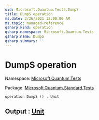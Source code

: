 ```yaml
---
uid: Microsoft.Quantum.Tests.DumpS
title: DumpS operation
ms.date: 3/26/2021 12:00:00 AM
ms.topic: managed-reference
qsharp.kind: operation
qsharp.namespace: Microsoft.Quantum.Tests
qsharp.name: DumpS
qsharp.summary: ''
---
```


# DumpS operation

Namespace: [Microsoft.Quantum.Tests](xref:Microsoft.Quantum.Tests)

Package: [Microsoft.Quantum.Standard.Tests](https://nuget.org/packages/Microsoft.Quantum.Standard.Tests)




```qsharp
operation DumpS () : Unit
```


## Output : [Unit](xref:microsoft.quantum.lang-ref.unit)

